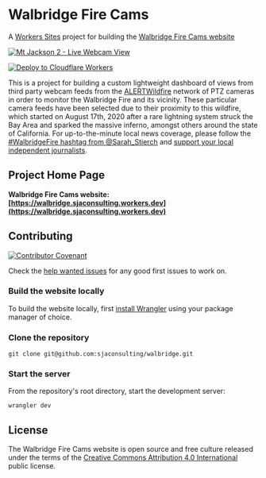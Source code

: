 Walbridge Fire Cams
====================
A [Workers Sites](https://developers.cloudflare.com/workers/learning/getting-started) project for building the [Walbridge Fire Cams website](https://walbridge.sjaconsulting.workers.dev)

[![Mt Jackson 2 - Live Webcam View](https://walbridge.sjaconsulting.workers.dev/api.nvseismolab.org/camera/Axis-Jackson2.jpg)](https://walbridge.sjaconsulting.workers.dev)

[![Deploy to Cloudflare Workers](https://deploy.workers.cloudflare.com/button?paid=true)](https://deploy.workers.cloudflare.com/?url=https://github.com/sjaconsulting/walbridge&paid=true)

This is a project for building a custom lightweight dashboard of views from third party webcam feeds from the [ALERTWildfire](http://www.alertwildfire.org/) network of PTZ cameras in order to monitor the Walbridge Fire and its vicinity. These particular camera feeds have been selected due to their proximity to this wildfire, which started on August 17th, 2020 after a rare lightning system struck the Bay Area and sparked the massive inferno, amongst others around the state of California. For up-to-the-minute local news coverage, please follow the [#WalbridgeFire hashtag from @Sarah_Stierch](https://twitter.com/search?q=(%23WalbridgeFire)%20(from%3ASarah_Stierch)&f=live) and [support your local independent journalists](https://venmo.com/SarahStierch).

## Project Home Page

**Walbridge Fire Cams website: [https://walbridge.sjaconsulting.workers.dev](https://walbridge.sjaconsulting.workers.dev)**

## Contributing

[![Contributor Covenant](https://img.shields.io/badge/Contributor%20Covenant-v2.0%20adopted-ff69b4.svg)](CODE_OF_CONDUCT.md) 

Check the [help wanted issues](https://github.com/sjaconsulting/walbridge/contribute)
for any good first issues to work on.

### Build the website locally
To build the website locally, first [install Wrangler](https://developers.cloudflare.com/workers/cli-wrangler/install-update)
using your package manager of choice.

### Clone the repository

```
git clone git@github.com:sjaconsulting/walbridge.git
```

### Start the server
From the repository's root directory, start the development server:
```
wrangler dev
```

## License

The Walbridge Fire Cams website is open source and free culture released under the terms of the 
[Creative Commons Attribution 4.0 International](LICENSE.md) public license.
